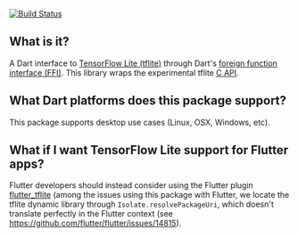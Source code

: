 [![Build Status](https://github.com/dart-lang/tflite_native/workflows/Dart/badge.svg)](https://github.com/dart-lang/tflite_native/actions)

## What is it?

A Dart interface to [TensorFlow Lite (tflite)](https://www.tensorflow.org/lite)
through Dart's
[foreign function interface (FFI)](https://dart.dev/server/c-interop).
This library wraps the experimental tflite
[C API](https://github.com/tensorflow/tensorflow/blob/master/tensorflow/lite/experimental/c/c_api.h).

## What Dart platforms does this package support?

This package supports desktop use cases (Linux, OSX, Windows, etc). 

## What if I want TensorFlow Lite support for Flutter apps?

Flutter developers should instead
consider using the Flutter plugin [flutter_tflite](https://github.com/shaqian/flutter_tflite)
(among the issues using this package with Flutter, we locate the tflite dynamic library through
`Isolate.resolvePackageUri`, which doesn't translate perfectly in the Flutter context (see
https://github.com/flutter/flutter/issues/14815).

